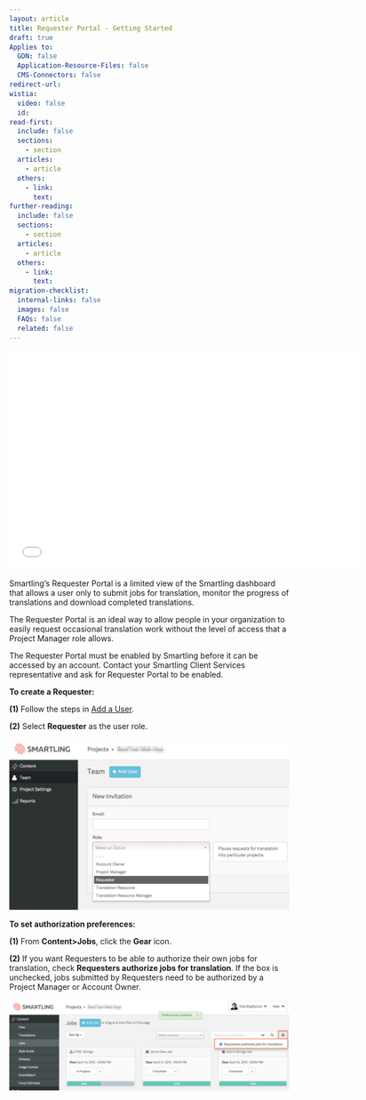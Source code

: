 ```yaml
---
layout: article
title: Requester Portal - Getting Started
draft: true
Applies to:
  GDN: false
  Application-Resource-Files: false
  CMS-Connectors: false
redirect-url:
wistia:
  video: false
  id:
read-first:
  include: false
  sections:
    - section
  articles:
    - article
  others:
    - link:
      text:
further-reading:
  include: false
  sections:
    - section
  articles:
    - article
  others:
    - link:
      text:
migration-checklist:
  internal-links: false
  images: false
  FAQs: false
  related: false
---
```



<iframe class="wistia_embed" src="//fast.wistia.net/embed/iframe/htxr7wcdar" name="wistia_embed" width="630" height="394" frameborder="0" scrolling="no" allowfullscreen=""></iframe>

Smartling’s Requester Portal is a limited view of the Smartling dashboard that allows a user only to submit jobs for translation, monitor the progress of translations and download completed translations.

The Requester Portal is an ideal way to allow people in your organization to easily request occasional translation work without the level of access that a Project Manager role allows.

The Requester Portal must be enabled by Smartling before it can be accessed by an account. Contact your Smartling Client Services representative and ask for Requester Portal to be enabled.

**To create a Requester:**

**(1)** Follow the steps in [Add a User](/hc/en-us/articles/201016167#Add).

**(2)** Select **Requester** as the user role.

![](/uploads/versions/requesterintro1---x----1778-1090x---.png)

**To set authorization preferences:**

**(1)** From **Content&gt;Jobs**, click the **Gear** icon.

**(2)** If you want Requesters to be able to authorize their own jobs for translation, check **Requesters authorize jobs for translation**. If the box is unchecked, jobs submitted by Requesters need to be authorized by a Project Manager or Account Owner.

![](/uploads/versions/requestrintro2---x----2450-800x---.png)